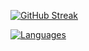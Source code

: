[![GitHub Streak](https://streak-stats.demolab.com?user=sub-kek&theme=tokyonight)](https://git.io/streak-stats)

[![Languages]([github-readme-stats.vercel.app](https://github-readme-stats.vercel.app/api/top-langs/?username=sub-kek&layout=compact&hide=html&bg_color=00000000&text_color=f3a6ff))](https://github-readme-stats.vercel.app)
